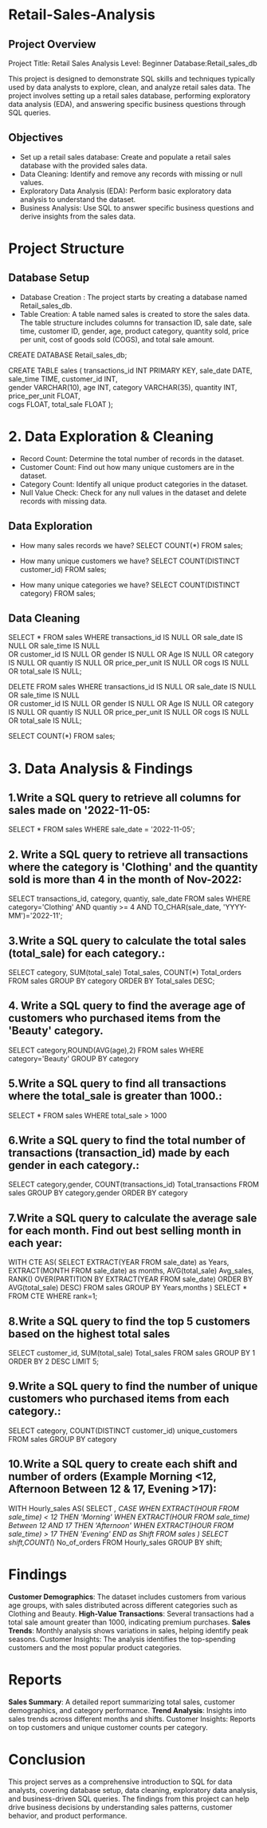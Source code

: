 # Retail-Sales-Analysis
## Project Overview
Project Title: Retail Sales Analysis
Level: Beginner
Database:Retail_sales_db

This project is designed to demonstrate SQL skills and techniques typically used by data analysts to explore, clean, and analyze retail sales data. The project involves setting up a retail sales database, performing exploratory data analysis (EDA), and answering specific business questions through SQL queries.

## Objectives
- Set up a retail sales database: Create and populate a retail sales database with the provided sales data.
- Data Cleaning: Identify and remove any records with missing or null values.
- Exploratory Data Analysis (EDA): Perform basic exploratory data analysis to understand the dataset.
- Business Analysis: Use SQL to answer specific business questions and derive insights from the sales data.

# Project Structure
## Database Setup
- Database Creation : The project starts by creating a database named Retail_sales_db.
- Table Creation: A table named sales is created to store the sales data. The table structure includes columns for transaction ID, sale date, sale time, customer ID, gender, age, product category, quantity sold, price per unit, cost of goods sold (COGS), and total sale amount.

CREATE DATABASE Retail_sales_db;

CREATE TABLE sales
(
    transactions_id INT PRIMARY KEY,
    sale_date DATE,	
    sale_time TIME,
    customer_id INT,	
    gender VARCHAR(10),
    age INT,
    category VARCHAR(35),
    quantity INT,
    price_per_unit FLOAT,	
    cogs FLOAT,
    total_sale FLOAT
);

# 2. Data Exploration & Cleaning
- Record Count: Determine the total number of records in the dataset.
- Customer Count: Find out how many unique customers are in the dataset.
- Category Count: Identify all unique product categories in the dataset.
- Null Value Check: Check for any null values in the dataset and delete records with missing data.
## Data Exploration 
- How many sales records we have?
  SELECT COUNT(*) FROM sales;

- How many unique customers we have?
  SELECT COUNT(DISTINCT customer_id) FROM sales;
  
- How many unique categories we have?
  SELECT COUNT(DISTINCT category) FROM sales;

## Data Cleaning
SELECT * FROM sales
WHERE transactions_id IS NULL
	OR sale_date IS NULL
	OR sale_time IS NULL	
	OR customer_id IS NULL
	OR gender IS NULL
	OR Age IS NULL
	OR category IS NULL
	OR quantiy IS NULL
	OR price_per_unit IS NULL
	OR cogs IS NULL
	OR total_sale IS NULL;

DELETE FROM sales
WHERE transactions_id IS NULL
	OR sale_date IS NULL
	OR sale_time IS NULL	
	OR customer_id IS NULL
	OR gender IS NULL
	OR Age IS NULL
	OR category IS NULL
	OR quantiy IS NULL
	OR price_per_unit IS NULL
	OR cogs IS NULL
	OR total_sale IS NULL;

SELECT COUNT(*) FROM sales;

# 3. Data Analysis & Findings
## 1.Write a SQL query to retrieve all columns for sales made on '2022-11-05:

SELECT * 
FROM sales
WHERE sale_date = '2022-11-05';

## 2. Write a SQL query to retrieve all transactions where the category is 'Clothing' and the quantity sold is more than 4 in the month of Nov-2022:

SELECT transactions_id, category, quantiy, sale_date
FROM sales
WHERE category='Clothing' 
AND quantiy >= 4
AND TO_CHAR(sale_date, 'YYYY-MM')='2022-11';

## 3.Write a SQL query to calculate the total sales (total_sale) for each category.:

SELECT category,
SUM(total_sale) Total_sales,
COUNT(*) Total_orders
FROM sales
GROUP BY category
ORDER BY Total_sales DESC;

## 4. Write a SQL query to find the average age of customers who purchased items from the 'Beauty' category.

SELECT category,ROUND(AVG(age),2)
FROM sales
WHERE category='Beauty'
GROUP BY category

## 5.Write a SQL query to find all transactions where the total_sale is greater than 1000.:

SELECT *
FROM sales
WHERE total_sale > 1000

## 6.Write a SQL query to find the total number of transactions (transaction_id) made by each gender in each category.:

SELECT category,gender, 
COUNT(transactions_id) Total_transactions
FROM sales
GROUP BY category,gender
ORDER BY category

## 7.Write a SQL query to calculate the average sale for each month. Find out best selling month in each year:

WITH CTE AS(
	SELECT EXTRACT(YEAR FROM sale_date) as Years,
	EXTRACT(MONTH FROM sale_date) as months,
	AVG(total_sale) Avg_sales,
	RANK() OVER(PARTITION BY EXTRACT(YEAR FROM sale_date) ORDER BY AVG(total_sale) DESC)
	FROM sales
	GROUP BY Years,months
	)
	SELECT * 
	FROM CTE
	WHERE rank=1;

## 8.Write a SQL query to find the top 5 customers based on the highest total sales 

SELECT customer_id, SUM(total_sale) Total_sales
FROM sales
GROUP BY 1
ORDER BY 2 DESC
LIMIT 5;

## 9.Write a SQL query to find the number of unique customers who purchased items from each category.:

SELECT category,
COUNT(DISTINCT customer_id) unique_customers
FROM sales
GROUP BY category

## 10.Write a SQL query to create each shift and number of orders (Example Morning <12, Afternoon Between 12 & 17, Evening >17):

WITH Hourly_sales AS(
	SELECT *,
	CASE
	WHEN EXTRACT(HOUR FROM sale_time) < 12 THEN 'Morning'
	WHEN EXTRACT(HOUR FROM sale_time) Between 12 AND 17 THEN 'Afternoon'
	WHEN EXTRACT(HOUR FROM sale_time) > 17 THEN 'Evening'
END as Shift
FROM sales
)
SELECT shift,COUNT(*) No_of_orders
FROM Hourly_sales
GROUP BY shift;

# Findings
**Customer Demographics**: The dataset includes customers from various age groups, with sales distributed across different categories such as Clothing and Beauty.
**High-Value Transactions**: Several transactions had a total sale amount greater than 1000, indicating premium purchases.
**Sales Trends**: Monthly analysis shows variations in sales, helping identify peak seasons.
Customer Insights: The analysis identifies the top-spending customers and the most popular product categories.

# Reports
**Sales Summary**: A detailed report summarizing total sales, customer demographics, and category performance.
**Trend Analysis**: Insights into sales trends across different months and shifts.
Customer Insights: Reports on top customers and unique customer counts per category.

# Conclusion
This project serves as a comprehensive introduction to SQL for data analysts, covering database setup, data cleaning, exploratory data analysis, and business-driven SQL queries. The findings from this project can help drive business decisions by understanding sales patterns, customer behavior, and product performance.












